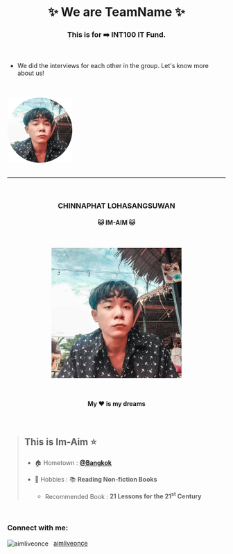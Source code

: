 <h1 align="center">✨ We are TeamName ✨</h1>
<h3 align="center">This is for ➡️ INT100 IT Fund.</h3> <br>

- We did the interviews for each other in the group. Let's know more about us! <br><br><br>

<span align="left">
   <a href="#ImAim"><img src="img/ImAim-modified.png" alt="ImAim pic" width="150" height="150"></a> &nbsp&nbsp&nbsp&nbsp
</span> <br><br>

---

<br>
<h3 align="center" id="ImAim">CHINNAPHAT LOHASANGSUWAN</h3>
<h4 align="center">🐱 IM-AIM 🐱</h4> <br>
<p align="center">
  <img src="img/ImAim.jpg" alt="ImAim pic" width="300" height="300" align="center">
</p> <br>
<h4 align="center">My ❤️ is my dreams</h4>
<br>

> ## This is Im-Aim ⭐
> - 🏠 Hometown : <a href="https://goo.gl/maps/yU2Tp5cS9xmkh7Xk7" target="_blank">**@Bangkok**</a>
>
> - 💖 Hobbies : 📚 **Reading Non-fiction Books**
>
>   - Recommended Book : **21 Lessons for the 21<sup>st</sup> Century**

<br>
<h3 align="left">Connect with me:</h3>
<p align="left">
<img align="center" src="https://cdn-icons-png.flaticon.com/512/174/174855.png" alt="aimliveonce" height="25" width="25" />
&nbsp <a href="img/instagram.png" target="blank">aimliveonce</a>
</p>
